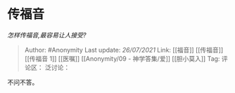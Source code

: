 # 传福音
*怎样传福音,最容易让人接受?*

> Author: #Anonymity
> Last update: *26/07/2021*
> Link: [[福音]] [[传福音]] [[传福音 1]] [[医嘱]] [[Anonymity/09 - 神学答集/爱]] [[胆小莫入]]
> Tag:
> 评论区：
> 泛讨论：

不问不答。
